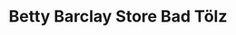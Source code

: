 ---
title: "Betty Barclay Store Bad Tölz"
url: /bad-toelz/betty-barclay-store-bad-toelz/
shop: Kleidung
---